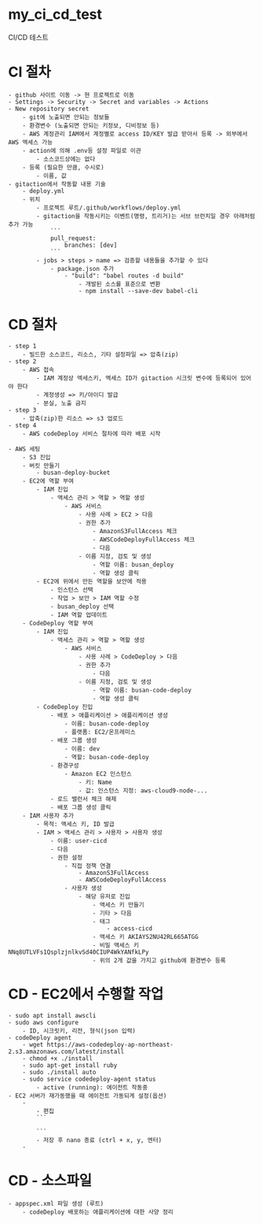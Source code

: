 # my_ci_cd_test
CI/CD 테스트

# CI 절차
    - github 사이트 이동 -> 현 프로젝트로 이동
    - Settings -> Security -> Secret and variables -> Actions
    - New repository secret
        - git에 노출되면 안되는 정보들
        - 환경변수 (노출되면 안되는 키정보, 디비정보 등)
        - AWS 계정관리 IAM에서 계정별로 access ID/KEY 발급 받아서 등록 -> 외부에서 AWS 엑세스 가능
        - action에 의해 .env등 설정 파일로 이관
            - 소스코드상에는 없다
        - 등록 (필요한 만큼, 수시로)
            - 이름, 값
    - gitaction에서 작동할 내용 기술
        - deploy.yml
        - 위치
            - 프로젝트 루트/.github/workflows/deploy.yml
            - gitaction을 작동시키는 이벤트(명령, 트리거)는 서브 브런치일 경우 아래처럼 추가 가능
                ```
                pull_request:
                    branches: [dev]
                ```
            - jobs > steps > name => 검증할 내용들을 추가할 수 있다
                - package.json 추가
                    - "build": "babel routes -d build"
                        - 개발된 소스를 표준으로 변환
                        - npm install --save-dev babel-cli

# CD 절차
    - step 1
        - 빌드한 소스코드, 리소스, 기타 설정파일 => 압축(zip)
    - step 2
        - AWS 접속
            - IAM 계정상 엑세스키, 엑세스 ID가 gitaction 시크릿 변수에 등록되어 있어야 한다
            - 계정생성 => 키/아이디 발급
            - 분실, 노출 금지
    - step 3
        - 압축(zip)한 리소스 => s3 업로드
    - step 4
        - AWS codeDeploy 서비스 절차에 따라 배포 시작

    - AWS 세팅
        - S3 진입
        - 버킷 만들기
            - busan-deploy-bucket
        - EC2에 역할 부여
            - IAM 진입
                - 액세스 관리 > 역할 > 역할 생성
                    - AWS 서비스
                        - 사용 사례 > EC2 > 다음
                        - 권한 추가
                            - AmazonS3FullAccess 체크
                            - AWSCodeDeployFullAccess 체크
                            - 다음
                        - 이름 지정, 검토 및 생성
                            - 역할 이름: busan_deploy
                            - 역할 생성 클릭
            - EC2에 위에서 만든 역할을 보안에 적용
                - 인스턴스 선택
                - 작업 > 보안 > IAM 역할 수정
                - busan_deploy 선택
                - IAM 역할 업데이트
        - CodeDeploy 역할 부여
            - IAM 진입
                - 액세스 관리 > 역할 > 역할 생성
                    - AWS 서비스
                        - 사용 사례 > CodeDeploy > 다음
                        - 권한 추가
                            - 다음
                        - 이름 지정, 검토 및 생성
                            - 역할 이름: busan-code-deploy
                            - 역할 생성 클릭
            - CodeDeploy 진입
                - 배포 > 애플리케이션 > 애플리케이션 생성
                    - 이름: busan-code-deploy
                    - 플랫폼: EC2/온프레미스
                - 배포 그룹 생성
                    - 이름: dev
                    - 역할: busan-code-deploy
                - 환경구성
                    - Amazon EC2 인스턴스
                        - 키: Name
                        - 값: 인스턴스 지정: aws-cloud9-node-...
                - 로드 밸런서 체크 해제
                - 배포 그룹 생성 클릭
        - IAM 사용자 추가
            - 목적: 액세스 키, ID 발급
            - IAM > 액세스 관리 > 사용자 > 사용자 생성
                - 이름: user-cicd
                - 다음
                - 권한 설정
                    - 직접 정책 연결
                        - AmazonS3FullAccess
                        - AWSCodeDeployFullAccess
                    - 사용자 생성
                        - 해당 유저로 진입
                            - 액세스 키 만들기
                            - 기타 > 다음
                            - 태그
                                - access-cicd
                            - 액세스 키 AKIAYS2NU42RL665ATGG
                            - 비밀 액세스 키 NNq8UTLVFs1QsplzjnlkvSd40CIUP4WkYANfkLPy
                            - 위의 2개 값을 가지고 github에 환경변수 등록

# CD - EC2에서 수행할 작업
    - sudo apt install awscli
    - sudo aws configure
        - ID, 시크릿키, 리전, 형식(json 입력)
    - codeDeploy agent
        - wget https://aws-codedeploy-ap-northeast-2.s3.amazonaws.com/latest/install
        - chmod +x ./install
        - sudo apt-get install ruby
        - sudo ./install auto
        - sudo service codedeploy-agent status
            - active (running): 에이전트 작동중
    - EC2 서버가 재가동했을 때 에이전트 가동되게 설정(옵션)
        - 
            - 편집
            ```
            
            ```
            - 저장 후 nano 종료 (ctrl + x, y, 엔터)
        - 

# CD - 소스파일
    - appspec.xml 파일 생성 (루트)
        - codeDeploy 배포하는 애플리케이션에 대한 사양 정리